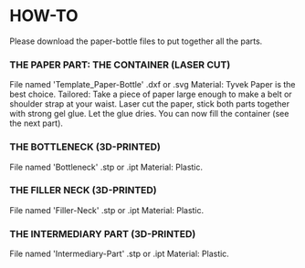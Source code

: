 # HOW-TO
Please download the paper-bottle files to put together all the parts.

### THE PAPER PART: THE CONTAINER (LASER CUT)
File named 'Template_Paper-Bottle' .dxf or .svg
Material: Tyvek Paper is the best choice.
Tailored: Take a piece of paper large enough to make a belt or shoulder strap at your waist. 
Laser cut the paper, stick both parts together with strong gel glue.
Let the glue dries. You can now fill the container (see the next part).

### THE BOTTLENECK (3D-PRINTED)
File named 'Bottleneck' .stp or .ipt
Material: Plastic.

### THE FILLER NECK (3D-PRINTED) 
File named 'Filler-Neck' .stp or .ipt
Material: Plastic.

### THE INTERMEDIARY PART (3D-PRINTED)
File named 'Intermediary-Part' .stp or .ipt
Material: Plastic.
